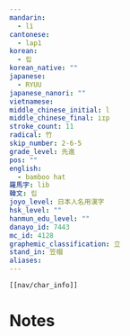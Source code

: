 ```yaml
---
mandarin:
  - lì
cantonese:
  - lap1
korean:
  - 립
korean_native: ""
japanese:
  - RYUU
japanese_nanori: ""
vietnamese:
middle_chinese_initial: l
middle_chinese_final: iɪp
stroke_count: 11
radical: 竹
skip_number: 2-6-5
grade_level: 先進
pos: ""
english:
  - bamboo hat
羅馬字: lib
韓文: 립
joyo_level: 日本人名用漢字
hsk_level: ""
hanmun_edu_level: ""
danayo_id: 7443
mc_id: 4128
graphemic_classification: 立
stand_in: 笠帽
aliases:
---
```

```meta-bind-embed
[[nav/char_info]]
```

# Notes
